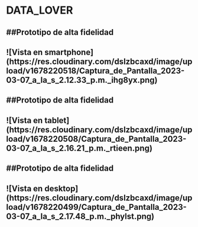 # DATA_LOVER

<h2>##Prototipo de alta fidelidad<h2>
![Vista en smartphone](https://res.cloudinary.com/dslzbcaxd/image/upload/v1678220518/Captura_de_Pantalla_2023-03-07_a_la_s_2.12.33_p.m._ihg8yx.png)
<h2>##Prototipo de alta fidelidad<h2>
![Vista en tablet](https://res.cloudinary.com/dslzbcaxd/image/upload/v1678220508/Captura_de_Pantalla_2023-03-07_a_la_s_2.16.21_p.m._rtieen.png)
<h2>##Prototipo de alta fidelidad<h2>
![Vista en desktop](https://res.cloudinary.com/dslzbcaxd/image/upload/v1678220499/Captura_de_Pantalla_2023-03-07_a_la_s_2.17.48_p.m._phylst.png)
